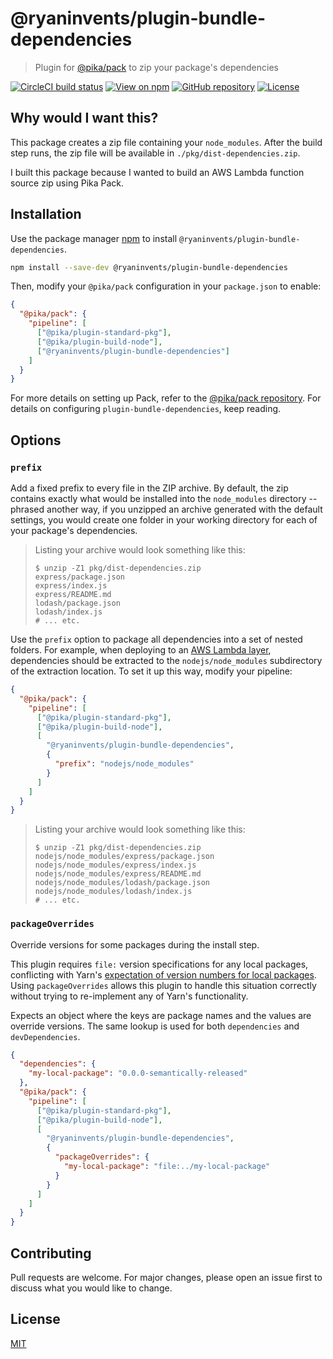 # @ryaninvents/plugin-bundle-dependencies

> Plugin for [@pika/pack](https://github.com/pikapkg/pack) to zip your package's dependencies

[![CircleCI build status](https://img.shields.io/circleci/project/github/ryaninvents/plugin-bundle-dependencies/develop.svg?logo=circleci&style=flat)](https://circleci.com/gh/ryaninvents/plugin-bundle-dependencies)
[![View on npm](https://img.shields.io/npm/v/@ryaninvents/plugin-bundle-dependencies.svg?style=flat)](https://www.npmjs.com/package/@ryaninvents/plugin-bundle-dependencies)
[![GitHub repository](https://img.shields.io/github/stars/ryaninvents/plugin-bundle-dependencies.svg?style=social)](https://github.com/ryaninvents/plugin-bundle-dependencies)
[![License](https://img.shields.io/npm/l/@ryaninvents/plugin-bundle-dependencies.svg?style=flat)](https://www.npmjs.com/package/@ryaninvents/plugin-bundle-dependencies)

## Why would I want this?

This package creates a zip file containing your `node_modules`. After the build step runs, the zip file will be available in `./pkg/dist-dependencies.zip`.

I built this package because I wanted to build an AWS Lambda function source zip using Pika Pack.

## Installation

Use the package manager [npm](https://docs.npmjs.com/about-npm/) to install `@ryaninvents/plugin-bundle-dependencies`.

```bash
npm install --save-dev @ryaninvents/plugin-bundle-dependencies
```

Then, modify your `@pika/pack` configuration in your `package.json` to enable:

```json
{
  "@pika/pack": {
    "pipeline": [
      ["@pika/plugin-standard-pkg"],
      ["@pika/plugin-build-node"],
      ["@ryaninvents/plugin-bundle-dependencies"]
    ]
  }
}
```

For more details on setting up Pack, refer to the [@pika/pack repository](https://github.com/pikapkg/pack). For details on configuring `plugin-bundle-dependencies`, keep reading.

## Options

### `prefix`

Add a fixed prefix to every file in the ZIP archive. By default, the zip contains exactly what would be installed into the `node_modules` directory -- phrased another way, if you unzipped an archive generated with the default settings, you would create one folder in your working directory for each of your package's dependencies.

> Listing your archive would look something like this:
>
> ```
> $ unzip -Z1 pkg/dist-dependencies.zip
> express/package.json
> express/index.js
> express/README.md
> lodash/package.json
> lodash/index.js
> # ... etc.
> ```

Use the `prefix` option to package all dependencies into a set of nested folders. For example, when deploying to an [AWS Lambda layer](https://docs.aws.amazon.com/lambda/latest/dg/configuration-layers.html), dependencies should be extracted to the `nodejs/node_modules` subdirectory of the extraction location. To set it up this way, modify your pipeline:

```json
{
  "@pika/pack": {
    "pipeline": [
      ["@pika/plugin-standard-pkg"],
      ["@pika/plugin-build-node"],
      [
        "@ryaninvents/plugin-bundle-dependencies",
        {
          "prefix": "nodejs/node_modules"
        }
      ]
    ]
  }
}
```

> Listing your archive would look something like this:
>
> ```
> $ unzip -Z1 pkg/dist-dependencies.zip
> nodejs/node_modules/express/package.json
> nodejs/node_modules/express/index.js
> nodejs/node_modules/express/README.md
> nodejs/node_modules/lodash/package.json
> nodejs/node_modules/lodash/index.js
> # ... etc.
> ```

### `packageOverrides`

Override versions for some packages during the install step.

This plugin requires `file:` version specifications for any local packages, conflicting with Yarn's [expectation of version numbers for local packages](https://classic.yarnpkg.com/en/docs/workspaces/#toc-how-to-use-it). Using `packageOverrides` allows this plugin to handle this situation correctly without trying to re-implement any of Yarn's functionality.

Expects an object where the keys are package names and the values are override versions. The same lookup is used for both `dependencies` and `devDependencies`.

```json
{
  "dependencies": {
    "my-local-package": "0.0.0-semantically-released"
  },
  "@pika/pack": {
    "pipeline": [
      ["@pika/plugin-standard-pkg"],
      ["@pika/plugin-build-node"],
      [
        "@ryaninvents/plugin-bundle-dependencies",
        {
          "packageOverrides": {
            "my-local-package": "file:../my-local-package"
          }
        }
      ]
    ]
  }
}
```

## Contributing

Pull requests are welcome. For major changes, please open an issue first to discuss what you would like to change.

## License

[MIT](https://choosealicense.com/licenses/mit/)
